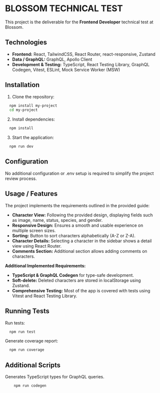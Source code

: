
# BLOSSOM TECHNICAL TEST

This project is the deliverable for the **Frontend Developer** technical test at Blossom.


## Technologies

 - **Frontend:** React, TailwindCSS, React Router, react-responsive, Zustand
 - **Data / GraphQL:** GraphQL, Apollo Client  
 - **Development & Testing:** TypeScript, React Testing Library, GraphQL Codegen, Vitest, ESLint, Mock Service Worker (MSW)


## Installation

1. Clone the repository:

```bash
  npm install my-project
  cd my-project
```
2. Install dependencies:

```bash
  npm install
```
3. Start the application:

```bash
  npm run dev
```

## Configuration

No additional configuration or .env setup is required to simplify the project review process.
## Usage / Features

The project implements the requirements outlined in the provided guide:
- **Character View:** Following the provided design, displaying fields such as image, name, status, species, and gender.
- **Responsive Design:** Ensures a smooth and usable experience on multiple screen sizes.
- **Sorting:** Button to sort characters alphabetically (A-Z or Z-A).
- **Character Details:** Selecting a character in the sidebar shows a detail view using React Router.
- **Comments Section:** Additional section allows adding comments on characters.

**Additional Implemented Requirements:**
- **TypeScript & GraphQL Codegen** for type-safe development.
- **Soft-delete:** Deleted characters are stored in localStorage using Zustand.
- **Comprehensive Testing:** Most of the app is covered with tests using Vitest and React Testing Library.
## Running Tests

Run tests:

```bash
  npm run test
```
Generate coverage report:
```bash
  npm run coverage
```
## Additional Scripts

Generates TypeScript types for GraphQL queries.

```bash 
    npm run codegen
```



